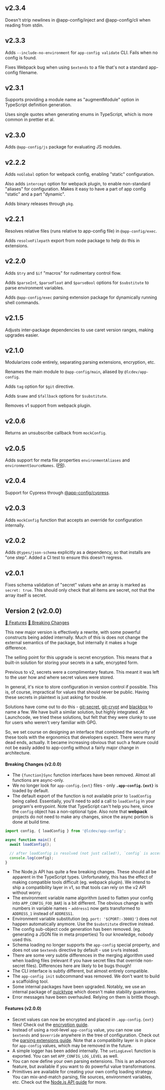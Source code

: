 ## v2.3.4

Doesn't strip newlines in @app-config/inject and @app-config/cli when reading from stdin.

## v2.3.3

Adds `--include-no-environment` for `app-config validate` CLI. Fails when no config is found.

Fixes Webpack bug when using `$extends` to a file that's not a standard app-config filename.

## v2.3.1

Supports providing a module name as "augmentModule" option in TypeScript definition generation.

Uses single quotes when generating enums in TypeScript, which is more common in prettier et al.

## v2.3.0

Adds `@app-config/js` package for evaluating JS modules.

## v2.2.2

Adds `noGlobal` option for webpack config, enabling "static" configuration.

Also adds `intercept` option for webpack plugin, to enable non-standard "aliases" for configuration.
Makes it easy to have a part of app config "static" and a part "dynamic".

Adds binary releases through `pkg`.

## v2.2.1

Resolves relative files (runs relative to app-config file) in `@app-config/exec`.

Adds `resolveFilepath` export from node package to help do this in extensions.

## v2.2.0

Adds `$try` and `$if` "macros" for rudimentary control flow.

Adds `$parseInt`, `$parseFloat` and `$parseBool` options for `$substitute` to parse environment variables.

Adds `@app-config/exec` parsing extension package for dynamically running shell commands.

## v2.1.5

Adjusts inter-package dependencies to use caret version ranges, making upgrades easier.

## v2.1.0

Modularizes code entirely, separating parsing extensions, encryption, etc.

Renames the main module to `@app-config/main`, aliased by `@lcdev/app-config`.

Adds `tag` option for `$git` directive.

Adds `$name` and `$fallback` options for `$substitute`.

Removes v1 support from webpack plugin.

## v2.0.6

Returns an unsubscribe callback from `mockConfig`.

## v2.0.5

Adds support for meta file properties `environmentAliases` and `environmentSourceNames`.
([PR](https://github.com/launchcodedev/app-config/pull/98)).

## v2.0.4

Support for Cypress through [@app-config/cypress](https://www.npmjs.com/package/@app-config/cypress).

## v2.0.3

Adds `mockConfig` function that accepts an override for configuration internally.

## v2.0.2

Adds `@types/json-schema` explicitly as a dependency, so that installs are "one step".
Added a CI test to ensure this doesn't regress.

## v2.0.1

Fixes schema validation of "secret" values whe an array is marked as `secret: true`.
This should only check that all items are secret, not that the array itself is secret.

## Version 2 (v2.0.0)

[🎁 Features](#features-v2-0-0) [🔨 Breaking Changes](#breaking-changes-v2-0-0)

This new major version is effectively a rewrite, with some powerful constructs
being added internally. Much of this is does not change the external semantics
of the package, but internally it makes a huge difference.

The selling point for this upgrade is secret encryption. This means that a
built-in solution for storing your secrets in a safe, encrypted form.

Previous to v2, secrets were a complimentary feature. This meant it was left to
the user how and where secret values were stored.

In general, it's nice to store configuration in version control if possible.
This is, of course, impractical for values that should never be public. Having
these secrets in plaintext is just asking for trouble.

Solutions have come out to do this - [git-secret](https://git-secret.io/),
[git-crypt](https://www.agwa.name/projects/git-crypt/) and
[blackbox](https://github.com/StackExchange/blackbox) to name a few.
We have built a similar solution, but highly integrated. At Launchcode, we
tried these solutions, but felt that they were clunky to use for users who
weren't very familiar with GPG.

So, we set course on designing an interface that combined the security of
these tools with the ergonomics that developers expect. There were many dead
ends, actually. It became increasing obvious that such a feature could not
be easily added to app-config without a fairly major change in architecture.

#### Breaking Changes (v2.0.0)

- The `{function}Sync` function interfaces have been removed. Almost all functions are async-only.
- We no longer look for `app-config.{ext}` files - only **`.app-config.{ext}`** is loaded by default.
- The default export of the function is not available prior to `loadConfig` being called.
  Essentially, you'll need to add a call to `loadConfig` in your program's entrypoint.
  Note that TypeScript can't help you here, since the `config` object has a non-optional type.
  Also note that **webpack** projects do not need to make any changes, since the async portion is done at build time.

```typescript
import config, { loadConfig } from '@lcdev/app-config';

async function main() {
  await loadConfig();

  // after loadConfig is resolved (not just called!), `config` is accessible
  console.log(config);
}
```

- The Node.js API has quite a few breaking changes. These should all be apparent in the TypeScript types.
  Unfortunately, this has the effect of making compatible tools difficult (eg. webpack plugin).
  We intend to ship a compatibility layer in v1, so that tools can rely on the v2 API without worry.
- The environment variable name algorithm (used to flatten your config into `APP_CONFIG_FOO_BAR`) is a bit different.
  The obvious change is with numbers in variable names - `address1` now gets transformed to `ADDRESS_1` instead of `ADDRESS1`.
- Environment variable substitution (eg. `port: '${PORT:-3000}'`) does not happen automatically anymore. Use the `$substitute` directive instead.
- The config sub-object code generation has been removed. (eg. generating a JSON file in meta properties) To our knowledge, nobody used this.
- Schema loading no longer supports the `app-config` special property, and does not use `$extends` directive by default - use `$ref`s instead.
- There are some very subtle differences in the merging algorithm used when loading files
  (relevant if you have secret files that override non-secret files).
  Differences here are likely to be bugs though!
- The CLI interface is subtly different, but almost entirely compatible.
- The `app-config init` subcommand was removed. We don't want to build a scaffolding tool.
- Some internal packages have been upgraded. Notably, we use an internal package of [quicktype](https://quicktype.io/)
  which doesn't make stability guarantees.
- Error messages have been overhauled. Relying on them is brittle though.

#### Features (v2.0.0)

- Secret values can now be encrypted and placed in `.app-config.{ext}` files!
  Check out the [encryption guide](/guide/intro/encryption/).
- Instead of using a root-level `app-config` value, you can now use `$extends` and `$override` anywhere in the tree of configuration.
  Check out the [parsing extensions guide](/guide/intro/extensions/).
  Note that a compatibility layer is in place for `app-config` values, which may be removed in the future.
- A simple logger has been added internally. The `setLogLevel` function is exported. You can set `APP_CONFIG_LOG_LEVEL` as well.
- You can now define your own parsing extensions. This is an advanced feature, but available if you want to do powerful value transformations.
- Primitives are available for creating your own config loading strategy. You can mix-and-match parsing, file sources, environment variables, etc.
  Check out the [Node.js API guide](/guide/node/api-reference/) for more.
